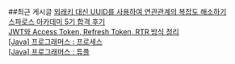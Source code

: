 ##최근 게시글
<a href=https://afterdawncoding.tistory.com/309>외래키 대신 UUID를 사용하여 연관관계의 복잡도 해소하기</a></br><a href=https://afterdawncoding.tistory.com/308>스파로스 아카데미 5기 합격 후기</a></br><a href=https://afterdawncoding.tistory.com/307>JWT와 Access Token, Refresh Token, RTR 방식 정리</a></br><a href=https://afterdawncoding.tistory.com/306>[Java] 프로그래머스 : 프로세스</a></br><a href=https://afterdawncoding.tistory.com/305>[Java] 프로그래머스 : 튜플</a></br>